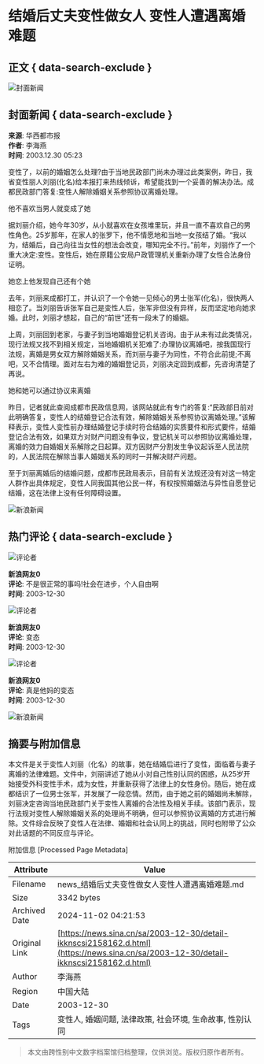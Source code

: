 # 结婚后丈夫变性做女人 变性人遭遇离婚难题

## 正文 { data-search-exclude }


![封面新闻](//n.sinaimg.cn/sinakd10200/360/w180h180/20221208/1a02-2366e83a0687902c7c77d1f31727c30f.jpg)

## 封面新闻 { data-search-exclude }
**来源**: 华西都市报  
**作者**: 李海燕  
**时间**: 2003.12.30 05:23

变性了，以前的婚姻怎么处理?由于当地民政部门尚未办理过此类案例，昨日，我省变性丽人刘丽(化名)给本报打来热线倾诉，希望能找到一个妥善的解决办法。成都民政部门答复:变性人解除婚姻关系参照协议离婚处理。

他不喜欢当男人就变成了她

据刘丽介绍，她今年30岁，从小就喜欢在女孩堆里玩，并且一直不喜欢自己的男性角色。25岁那年，在家人的张罗下，他不情愿地和当地一女孩结了婚。“我以为，结婚后，自己向往当女性的想法会改变，哪知完全不行。”前年，刘丽作了一个重大决定:变性。变性后，她在原籍公安局户政管理机关重新办理了女性合法身份证明。

她恋上他发现自己还有个她

去年，刘丽来成都打工，并认识了一个令她一见倾心的男士张军(化名)，很快两人相恋了。当刘丽告诉张军自己是变性人后，张军非但没有异样，反而坚定地向她求婚。此时，刘丽才想起，自己的“前世”还有一段未了的婚姻。

上周，刘丽回到老家，与妻子到当地婚姻登记机关咨询。由于从未有过此类情况，现行法规又找不到相关规定，当地婚姻机关犯难了:办理协议离婚吧，按我国现行法规，离婚是男女双方解除婚姻关系，而刘丽与妻子为同性，不符合此前提;不离吧，又不合情理。面对左右为难的婚姻登记员，刘丽决定回到成都，先咨询清楚了再说。

她和她可以通过协议来离婚

昨日，记者就此查阅成都市民政信息网，该网站就此有专门的答复:“民政部日前对此明确答复，变性人的结婚登记合法有效，解除婚姻关系参照协议离婚处理。”该解释表示，变性人变性前办理结婚登记手续时符合结婚的实质要件和形式要件，结婚登记合法有效，如果双方对财产问题没有争议，登记机关可以参照协议离婚处理，离婚的效力自婚姻关系解除之日起算。双方因财产分割发生争议起诉至人民法院的，人民法院在解除当事人婚姻关系的同时一并解决财产问题。

至于刘丽离婚后的结婚问题，成都市民政局表示，目前有关法规还没有对这一特定人群作出具体规定，变性人同我国其他公民一样，有权按照婚姻法与异性自愿登记结婚，这在法律上没有任何障碍设置。

![新浪新闻](//n.sinaimg.cn/default/2fb77759/20151125/320X320.png)

## 热门评论 { data-search-exclude }

![评论者](https://tp3.sinaimg.cn/1392597202/50/0/1)

**新浪网友0**  
**评论**: 不是很正常的事吗!社会在进步，个人自由啊  
**时间**: 2003-12-30

![评论者](https://tp3.sinaimg.cn/1392597202/50/0/1)

**新浪网友0**  
**评论**: 变态  
**时间**: 2003-12-30

![评论者](https://tp3.sinaimg.cn/1392597202/50/0/1)

**新浪网友0**  
**评论**: 真是他妈的变态  
**时间**: 2003-12-30

![新浪新闻](https://n.sinaimg.cn/default/80905340/20200331/sinalogo.png)

## 摘要与附加信息

<!-- tcd_abstract -->
本文件是关于变性人刘丽（化名）的故事，她在结婚后进行了变性，面临着与妻子离婚的法律难题。文件中，刘丽讲述了她从小对自己性别认同的困惑，从25岁开始接受外科变性手术，成为女性，并重新获得了法律上的女性身份。随后，她在成都结识了一位男士张军，并发展了一段恋情。然而，由于她之前的婚姻尚未解除，刘丽决定咨询当地民政部门关于变性人离婚的合法性及相关手续。该部门表示，现行法规对变性人解除婚姻关系的处理尚不明确，但可以参照协议离婚的方式进行解除。文件综合反映了变性人在法律、婚姻和社会认同上的挑战，同时也附带了公众对此话题的不同反应与评论。
<!-- tcd_abstract_end -->

附加信息 [Processed Page Metadata]

| Attribute       | Value                                  |
|-----------------|----------------------------------------|
| Filename        | news_结婚后丈夫变性做女人变性人遭遇离婚难题.md                             |
| Size            | 3342 bytes                           |
| Archived Date   | 2024-11-02 04:21:53                             |
| Original Link   | [https://news.sina.cn/sa/2003-12-30/detail-ikknscsi2158162.d.html](https://news.sina.cn/sa/2003-12-30/detail-ikknscsi2158162.d.html)                       |
| Author          | 李海燕                               |
| Region          | 中国大陆                               |
| Date            | 2003-12-30                                 |
| Tags            | 变性人, 婚姻问题, 法律政策, 社会环境, 生命故事, 性别认同                                 |
>
> 本文由跨性别中文数字档案馆归档整理，仅供浏览。版权归原作者所有。
>